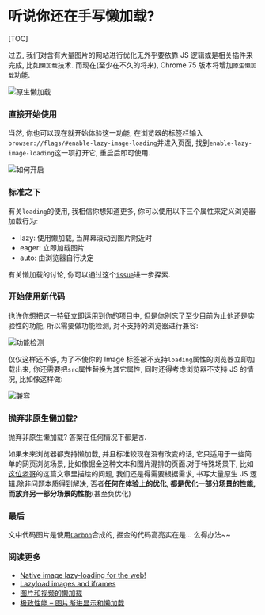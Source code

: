 # 听说你还在手写懒加载?

[TOC]

过去, 我们对含有大量图片的网站进行优化无外乎要依靠 JS 逻辑或是相关插件来完成, 比如`懒加载`技术. 而现在(至少在不久的将来), Chrome 75 版本将增加`原生懒加载`功能.

![原生懒加载](https://cdn.jsdelivr.net/gh/Lionad-Morotar/blog-cdn/image/chrome-image-lazyload/2019-04-23-01-30-25.png)

### 直接开始使用

当然, 你也可以现在就开始体验这一功能, 在浏览器的标签栏输入`browser://flags/#enable-lazy-image-loading`并进入页面, 找到`enable-lazy-image-loading`这一项打开它, 重启后即可使用.

![如何开启](https://cdn.jsdelivr.net/gh/Lionad-Morotar/blog-cdn/image/chrome-image-lazyload/2019-04-23-00-45-26.png)

### 标准之下

有关`loading`的使用, 我相信你想知道更多, 你可以使用以下三个属性来定义浏览器加载行为:

- lazy: 使用懒加载, 当屏幕滚动到图片附近时
- eager: 立即加载图片
- auto: 由浏览器自行决定

有关懒加载的讨论, 你可以通过这个[`issue`](https://github.com/whatwg/html/pull/3752)进一步探索.

### 开始使用新代码

也许你想把这一特征立即运用到你的项目中, 但是你别忘了至少目前为止他还是实验性的功能, 所以需要做功能检测, 对不支持的浏览器进行兼容:

![功能检测](https://cdn.jsdelivr.net/gh/Lionad-Morotar/blog-cdn/image/chrome-image-lazyload/2019-04-23-01-37-31.png)

仅仅这样还不够, 为了不使你的 Image 标签被不支持`loading`属性的浏览器立即加载出来, 你还需要把`src`属性替换为其它属性, 同时还得考虑浏览器不支持 JS 的情况, 比如像这样做:

![兼容](https://cdn.jsdelivr.net/gh/Lionad-Morotar/blog-cdn/image/chrome-image-lazyload/2019-04-23-01-31-00.png)

### 抛弃非原生懒加载?

抛弃非原生懒加载? 答案在任何情况下都是`否`.

如果未来浏览器都支持懒加载, 并且标准较现在没有改变的话, 它只适用于一些简单的网页浏览场景, 比如像掘金这种文本和图片混排的页面.对于特殊场景下, 比如[这位老哥](https://juejin.im/post/5cbd30e7e51d456e803516ba)的这篇文章里描绘的问题, 我们还是得需要根据需求, 书写大量原生 JS 逻辑.除非问题本质得到解决, 否者**任何在体验上的优化, 都是优化一部分场景的性能, 而放弃另一部分场景的性能**(甚至负优化)

### 最后

文中代码图片是使用[`Carbon`](https://carbon.now.sh)合成的, 掘金的代码高亮实在是... 么得办法~~

### 阅读更多

* [Native image lazy-loading for the web!](https://addyosmani.com/blog/lazy-loading/)
* [Lazyload images and iframes](https://github.com/whatwg/html/pull/3752)
* [图片和视频的懒加载](https://github.com/dwqs/blog/issues/74)
* [极致性能 – 图片渐进显示和懒加载](http://medium.yintage.com/?p=44)


